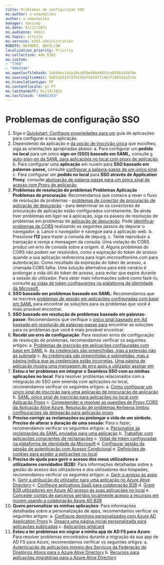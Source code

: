 ```yaml
---
title: Problemas de configuração SSO
ms.author: v-smandalika
author: v-smandalika
manager: dansimp
ms.date: 01/17/2021
ms.audience: Admin
ms.topic: article
ms.service: o365-administration
ROBOTS: NOINDEX, NOFOLLOW
localization_priority: Priority
ms.collection: Adm_O365
ms.custom:
- "7760"
- "9004346"
ms.openlocfilehash: 5ab56ec1eda10ea059e600e8933ce85bb143b76e
ms.sourcegitcommit: 6d02eb533fd74199af6b20f714b3720991da2c4a
ms.translationtype: MT
ms.contentlocale: pt-PT
ms.lasthandoff: 01/18/2021
ms.locfileid: "49901353"
---
```

# <a name="sso-configuration-issues"></a>Problemas de configuração SSO

1. Siga o [Quickstart: Configure propriedades para um](https://docs.microsoft.com/azure/active-directory/manage-apps/add-application-portal-configure) guia de aplicações para configurar a sua aplicação.
2. Dependendo da aplicação e [da opção de inscrição única](https://docs.microsoft.com/azure/active-directory/manage-apps/sso-options) que escolheu, siga as orientações apropriadas abaixo: a. Para configurar um **pedido no local** para um único **sign-on (SSO) baseado em SAML,** consulte [o auto-sign-on da SAML para aplicações no local com proxy de aplicação](https://docs.microsoft.com/azure/active-directory/manage-apps/application-proxy-configure-single-sign-on-on-premises-apps).
    b. Para configurar uma **aplicação** em nuvem para **SSO baseado em palavras-passe,** consulte [configurar a palavra-passe de um único sinal](https://docs.microsoft.com/azure/active-directory/manage-apps/configure-password-single-sign-on-non-gallery-applications).
    c. Para configurar um **pedido no local** para **SSO através de Application Proxy**, consulte [abotoação de palavra-passe para um único sinal de acesso com Proxy de aplicação](https://docs.microsoft.com/azure/active-directory/manage-apps/application-proxy-configure-single-sign-on-password-vaulting).
3. **Problemas de resolução de problemas Problemas Aplicação Problemas de procuração**: Recomendamos que comece a rever o fluxo de resolução de problemas - [problemas de conector de procuração de aplicação de depuração](https://docs.microsoft.com/azure/active-directory/manage-apps/application-proxy-debug-connectors) - para determinar se os conectores de procuração de aplicação estão configurados corretamente. Se ainda tiver problemas em ligar-se à aplicação, siga os passos de resolução de problemas em problemas de [aplicação de depuração](https://docs.microsoft.com/azure/active-directory/manage-apps/application-proxy-debug-apps). Pode [identificar problemas de CORS](https://docs.microsoft.com/azure/active-directory/manage-apps/application-proxy-understand-cors-issues#understand-and-identify-cors-issues) realizando os seguintes passos de depurar o navegador: a. Lance o navegador e navegue para a aplicação web.
    b. Pressione **f12** para trazer a consola de depurg.
    c. Tente reproduzir a transação e reveja a mensagem da consola. Uma violação do CORS produz um erro de consola sobre a origem.
    d. Alguns problemas do CORS não podem ser resolvidos, como a expiração do token de acesso quando a sua aplicação redireciona para login.microsoftonline.com para autenticação. Como resultado da expiração do token de acesso, a chamada CORS falha. Uma solução alternativa para este cenário é prolongar a vida útil do token de acesso, para evitar que expire durante a sessão do utilizador. Para obter mais informações sobre como fazê-lo, consulte [as vidas de token configurantes na plataforma de identidade da Microsoft.](https://docs.microsoft.com/azure/active-directory/develop/active-directory-configurable-token-lifetimes)
4. **SSO baseado em problemas baseado em SAML**: Recomendamos que se inscreva [problemas de sessão em aplicações configuradas com base em SAML](https://docs.microsoft.com/azure/active-directory/manage-apps/application-sign-in-problem-federated-sso-gallery) para encontrar as soluções para os problemas que você é mais provável encontrar.
5. **SSO baseado em resolução de problemas baseado em palavras-passe**: Recomendamos que verifique o [único sinal baseado em Ad baseado em resolução de palavras-passe para](https://docs.microsoft.com/azure/active-directory/manage-apps/troubleshoot-password-based-sso) encontrar as soluções para os problemas que você é mais provável encontrar.
6. **Recebi um erro de configuração**: Para resolver erros de configuração de resolução de problemas, recomendamos verificar os seguintes artigos: a. [Problemas de inscrição em aplicações configuradas com base em SAML](https://docs.microsoft.com/azure/active-directory/manage-apps/application-sign-in-problem-federated-sso-gallery) b. [As credenciais são preenchidas, mas a extensão não as submete](https://docs.microsoft.com/azure/active-directory/manage-apps/troubleshoot-password-based-sso#credentials-are-filled-in-but-the-extension-does-not-submit-them) c. [As credenciais são preenchidas e submetidas, mas a página indica que as credenciais estão incorretas.](https://docs.microsoft.com/azure/active-directory/manage-apps/troubleshoot-password-based-sso) [Uma página de aplicação mostra uma mensagem de erro após o utilizador assinar em](https://docs.microsoft.com/azure/active-directory/manage-apps/application-sign-in-problem-application-error)
7. **Estou a ter problemas em integrar o Seamless SSO com as minhas aplicações no local**: Para resolver problemas relacionados com a integração do SSO sem emenda com aplicações no local, recomendamos verificar os seguintes artigos: a. [Como configurar um único sinal de inscrição para uma aplicação de procuração de aplicação](https://docs.microsoft.com/azure/active-directory/manage-apps/application-proxy-config-sso-how-to) b. [SAML único sinal de inscrição para aplicações no local com Aplicação Proxy](https://docs.microsoft.com/azure/active-directory/manage-apps/application-proxy-configure-single-sign-on-on-premises-apps) c. [Compreender e resolver as questões de Proxy CORS da Aplicação Ative Azure.](https://docs.microsoft.com/azure/active-directory/manage-apps/application-proxy-understand-cors-issues#solutions-for-application-proxy-cors-issues) [Resolução de problemas Kerberos limitou configurações da delegação para aplicação proxy](https://docs.microsoft.com/azure/active-directory/manage-apps/application-proxy-back-end-kerberos-constrained-delegation-how-to)
8. **Preciso corrigir as reclamações ou prolongar a vida de um símbolo. Preciso de alterar a duração de uma sessão:** Para o fazer, recomendamos verificar os seguintes artigos: a. [Personalize as reclamações da SAML enviadas para uma aplicação](https://docs.microsoft.com/azure/active-directory/develop/active-directory-claims-mapping) b. [Trabalhar com aplicações conscientes de reclamações](https://docs.microsoft.com/azure/active-directory/manage-apps/application-proxy-configure-for-claims-aware-applications) c. [Vidas de token configuradas na plataforma de identidade da Microsoft](https://docs.microsoft.com/azure/active-directory/develop/active-directory-configurable-token-lifetimes) d. [Configurar gestão da sessão de autenticação com Acesso Condicional](https://docs.microsoft.com/azure/active-directory/conditional-access/howto-conditional-access-session-lifetime) e. [Definições de cookies para aceder a aplicações no local](https://docs.microsoft.com/azure/active-directory/manage-apps/application-proxy-configure-cookie-settings)
9. **Preciso de ajuda para gerir o acesso dos meus utilizadores e utilizadores convidados (B2B):** Para informações detalhadas sobre a gestão do acesso dos utilizadores e dos utilizadores dos hóspedes, recomendamos verificar os seguintes artigos: a. [Gerir o acesso às apps](https://docs.microsoft.com/azure/active-directory/manage-apps/what-is-access-management) b. [Gerir a atribuição do utilizador para uma aplicação no Azure Ative Directory](https://docs.microsoft.com/azure/active-directory/manage-apps/assign-user-or-group-access-portal) c. [Configure aplicativos SaaS para colaboração B2B](https://docs.microsoft.com/azure/active-directory/external-identities/configure-saas-apps) d. [Grant B2B utilizadores em Azure AD acesso às suas aplicações no local](https://docs.microsoft.com/azure/active-directory/external-identities/configure-saas-apps) e. [Conceder contas de parceiros geridos localmente acesso a recursos em nuvem usando a colaboração Azure AD B2B](https://docs.microsoft.com/azure/active-directory/external-identities/hybrid-on-premises-to-cloud)
10. **Quero personalizar as minhas aplicações**: Para informações detalhadas sobre a personalização de apps, recomendamos verificar os seguintes artigos: a. [Configure domínios personalizados com Azure AD Application Proxy](https://docs.microsoft.com/azure/active-directory/manage-apps/application-proxy-configure-custom-domain) b. [Desaça uma página inicial personalizada para aplicações publicadas](https://docs.microsoft.com/azure/active-directory/manage-apps/application-proxy-configure-custom-home-page) c. [Aplicações wildcard](https://docs.microsoft.com/azure/active-directory/manage-apps/application-proxy-wildcard)
11. **Estou a ter problemas em migrar a minha app de AD FS para Azure**: Para resolver problemas encontrados durante a migração da sua app de AD FS para Azure, recomendamos verificar os seguintes artigos: a. [Autenticação de aplicações móveis dos Serviços da Federação de Diretórios Ativos para o Azure Ative Directory](https://docs.microsoft.com/azure/active-directory/manage-apps/migrate-adfs-apps-to-azure) b. [Recursos para aplicações migratórias para o Azure Ative Directory](https://docs.microsoft.com/azure/active-directory/manage-apps/migration-resources)

